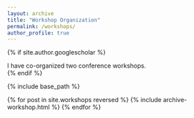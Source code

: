 ```yaml
---
layout: archive
title: "Workshop Organization"
permalink: /workshops/
author_profile: true
---
```


{% if site.author.googlescholar %}
  <div class="wordwrap">I have co-organized two conference workshops.</div>
{% endif %}

{% include base_path %}

{% for post in site.workshops reversed %}
  {% include archive-workshop.html %}
{% endfor %}
